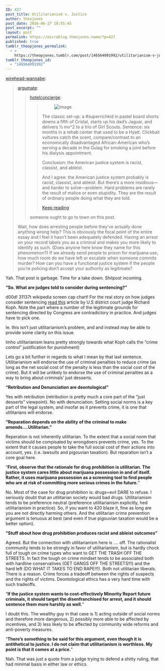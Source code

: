 ```yaml
---
ID: 427
post_title: Utilitarianism v. Justice
author: theojones
post_date: 2016-06-27 18:55:45
post_excerpt: ""
layout: post
permalink: https://microblog.theojones.name/?p=427
published: true
tumblr_theopjones_permalink:
  - >
    https://theopjones.tumblr.com/post/146564091992/utilitarianism-v-justice
tumblr_theopjones_id:
  - "146564091992"
---
```

<p><a class="tumblr_blog" href="http://wirehead-wannabe.tumblr.com/post/146550176793">wirehead-wannabe</a>:</p>
<blockquote>
<p><a class="tumblr_blog" href="http://argumate.tumblr.com/post/146548217304">argumate</a>:</p>
<blockquote>
<p><a class="tumblr_blog" href="http://hotelconcierge.tumblr.com/post/146512973734">hotelconcierge</a>:</p>
<blockquote>
<p><figure class="tmblr-full"><img src="http://68.media.tumblr.com/d507c287e70837fbaa9dad6cf0346552/tumblr_inline_o9dz58kEZm1sh6gwr_540.jpg" alt="image" /></figure></p>
<p>The classic set-up: a #superrichkid in pastel board shorts downs a fifth of Cristal, starts up his dad’s Jaguar, and delivers ½ mv^2 to a trio of Girl Scouts. Sentence: six months in a rehab center that used to be a Hyatt. Clickbait vultures catch the scent, compare/contrast to an economically disadvantaged African-American who’s serving a decade in the Gulag for smoking a joint before his dialysis appointment.<br /></p>
<p>Conclusion: the American justice system is racist, classist, and ableist. </p>
<p>And I agree: the American justice system probably is racist, classist, and ableist. But there’s a more insidious—and harder to solve—problem. Hard problems are rarely the result of malice or even stupidity. They are the result of ordinary people doing what they are told.</p> <p><a href="http://hotelconcierge.tumblr.com/post/146512973734/utilitarianism-v-justice" class="tmblr-truncated-link read_more">Keep reading</a></p>
</blockquote>
<p>someone ought to go to town on this post.</p>
</blockquote>
<p>Wait, how does arresting people before they’ve actually done anything wrong help? This is obviously the focal point of the entire essay and I feel it hasn’t been adequately defended. Having an arrest on your record labels you as a criminal and makes you more likely to identify as such. (Does anyone here know they name for this phenomenon?) If we already send people to prison for marijuana use, how much room do we have left or escalate when someone commits murder? How can you have a functional justice system if the people you’re policing don’t accept your authority as legitimate?</p>
</blockquote>

<p>Yah. That post is garbage. Time for a take down. Shitpost incoming.<br /></p><p><b>“So. What are judges told to consider during sentencing?”<br /></b></p><p>d00d! 31137t wikipedia screen cap chart! For the real story on how judges consider sentencing <a href="http://mimesislaw.com/fault-lines/why-do-federal-judges-send-criminals-to-prison/2913">read this</a> article by U.S district court judge Richard Koph. Note the part where a number of the legitimate grounds for sentencing directed by Congress are contradictory in practice. And judges have to pick one. </p><p>Ie. this isn’t just utilitarianism’s problem, and and instead may be able to provide some clarity on this issue. </p><p>Imho utilitarianism leans pretty strongly towards what Koph calls the “crime control” justification for punishment) <br /></p><p>Lets go a bit further in regards to what I mean by that last sentence. Utilitarianism will endorse the use of criminal penalties to reduce crime (as long as the net social cost of the penalty is less than the social cost of the crime). But it will be unlikely to endorse the use of criminal penalties as a way to bring about criminals’ just desserts. </p><p><b>“Retribution and Denunciation are deontological” <br /></b></p><p>Yes with retribution (retribution is pretty much a core part of the “just desserts” viewpoint). No with denunciation. Setting social norms is a key part of the legal system, and insofar as it prevents crime, it is one that utilitarians will endorse. </p><p><b>“Reparation depends on the ability of the criminal to make amends&hellip;.Utilitarian.”</b></p><p>Reperation is not inherently utilitarian. To the extent that a social norm that victims should be compisated by wrongdoers prevents crime, yes. To the extent that it causes people to take the full social cost of their actions into account, yes. (i.e. lawsuits and pigouvian taxation). But reparation isn’t a core goal here. </p><p>“<b>First, observe that the rationale for drug prohibition is utilitarian. The justice system cares little about marijuana possession in and of itself. Rather, it uses marijuana possession as a screening tool to find people who are at risk of committing more serious crimes in the future.</b>” <br /></p><p>No. Most of the case for drug prohibition is: drugs=evil DARE to refuse. I seriously doubt that an utilitarian society would bad drugs. Utilitarianism tends to be preference neutral (preference utilitarianism explicitly, hed utilitarianism in practice). So, if you want to 420 blaze it, fine as long are you are not directly harming others. And the utilitarian crime prevention argument is tenuous at best (and even if true pigouvian taxation would be a better option). </p><p><b>“Stuff about how drug prohibition produces racist and ableist outcomes”<br /></b></p><p>Agreed. But the connection with utilitarianism here is &hellip;. off. The rationalist community tends to be strongly in favor of utilitarianism, but is hardly chock full of tough on crime types who want to GET THE TRASH OFF THE STREETS. In fact the tough on crime mindset tends to be associated both with hardline conservatives (GET GANGS OFF THE STREETS!!!) and the hard left (DO WHAT IT TAKES TO END RAPE!!!). Both not utilitarian liberals. There is a reason. Crime forces a tradeoff between the rights of suspects and the rights of victims. Deontological ethics has a very hard time with such tradeoffs. </p><p>“<b>If the justice system wants to cost-effectively Minority Report future criminals, it should target the disenfranchised for arrest, and it should sentence them more harshly as well.</b>”<br /></p><p>I doubt this. The wealthy guy in that case is 1) acting outside of social norms and therefore more dangerous, 2) possibly more able to be affected by incentives, and 3) less likely to be affected by community wide reforms and anti-poverty measures. </p><p>“<b>There’s something to be said for this argument, even though it is antithetical to justice. I do not claim that utilitarianism is worthless. My point is that it comes at a price.</b>”<br /></p><p>Nah. That was just a quote from a judge trying to defend a shitty ruling, that had minimal basis in either law or ethics. </p>